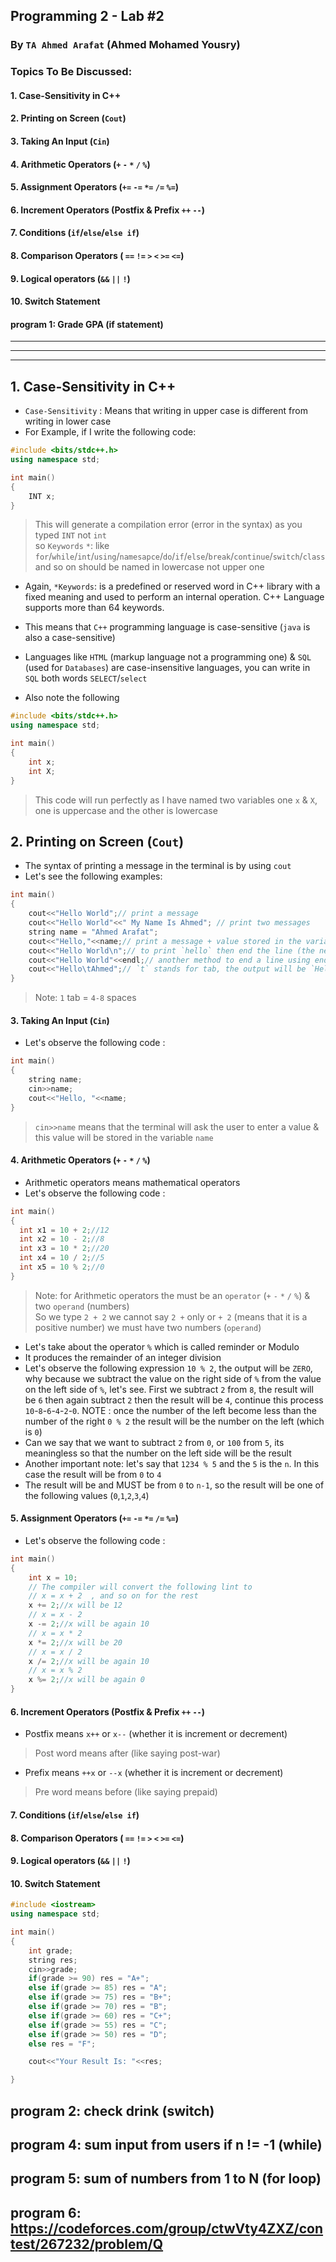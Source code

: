 ## Programming 2 - Lab #2
### By `TA Ahmed Arafat` (Ahmed Mohamed Yousry)

### Topics To Be Discussed:

#### 1. Case-Sensitivity in C++
#### 2. Printing on Screen (`Cout`)
#### 3. Taking An Input  (`Cin`)
#### 4. Arithmetic Operators (`+` `-` `*` `/` `%`)
#### 5. Assignment Operators (`+=` `-=` `*=` `/=` `%=`)
#### 6. Increment Operators (Postfix & Prefix `++` `--`)
#### 7. Conditions (`if`/`else`/`else if`)
#### 8. Comparison Operators ( `==` `!=` `>` `<` `>=` `<=`)
#### 9. Logical operators (`&&` `||` `!`)
#### 10. Switch Statement
#### program 1: Grade GPA (if statement)

<hr>
<hr>
<hr>






## 1. Case-Sensitivity in C++
- `Case-Sensitivity` : Means that writing in upper case is different from writing in lower case
- For Example, if I write the following code:
````cpp
#include <bits/stdc++.h>
using namespace std;

int main()
{
    INT x;
}
````
> This will generate a compilation error (error in the syntax) as you typed `INT` not `int` <br>
> so `Keywords` `*`: like `for`/`while`/`int`/`using`/`namesapce`/`do`/`if`/`else`/`break`/`continue`/`switch`/`class` and so on should be named in lowercase not upper one

- Again, `*Keywords`: is a predefined or reserved word in C++ library with a fixed meaning and used to perform an internal operation. C++ Language supports more than 64 keywords.

- This means that `C++` programming language is case-sensitive (`java` is also a case-sensitive)
- Languages like `HTML` (markup language not a programming one) & `SQL` (used for `Databases`) are case-insensitive languages, you can write in `SQL` both words `SELECT`/`select`
- Also note the following
````cpp
#include <bits/stdc++.h>
using namespace std;

int main()
{
    int x;
    int X;
}
````
> This code will run perfectly as I have named two variables one `x` & `X`, one is uppercase and the other is lowercase 


## 2. Printing on Screen (`Cout`)
- The syntax of printing a message in the terminal is by using `cout`
- Let's see the following examples:
``````cpp
int main()
{
    cout<<"Hello World";// print a message
    cout<<"Hello World"<<" My Name Is Ahmed"; // print two messages
    string name = "Ahmed Arafat";
    cout<<"Hello,"<<name;// print a message + value stored in the variable `name`
    cout<<"Hello World\n";// to print `hello` then end the line (the next text will be printed on the next line)
    cout<<"Hello World"<<endl;// another method to end a line using endl
    cout<<"Hello\tAhmed";// `t` stands for tab, the output will be `Hello    Ahmed`
}
``````
> Note: `1` tab = `4-8` spaces

#### 3. Taking An Input  (`Cin`)
- Let's observe the following code :
````cpp
int main()
{
    string name;
    cin>>name;
    cout<<"Hello, "<<name;
}
````
> `cin>>name` means that the terminal will ask the user to enter a value & this value will be stored in the variable `name`

#### 4. Arithmetic Operators (`+` `-` `*` `/` `%`)
- Arithmetic operators means mathematical operators
- Let's observe the following code :
````cpp
int main()
{
  int x1 = 10 + 2;//12
  int x2 = 10 - 2;//8
  int x3 = 10 * 2;//20
  int x4 = 10 / 2;//5
  int x5 = 10 % 2;//0
}
````
> Note: for Arithmetic operators the must be an `operator` (`+` `-` `*` `/` `%`) & two `operand` (numbers) <br>
> So we type `2 + 2` we cannot say `2 +` only or `+ 2` (means that it is a positive number) we must have two numbers (`operand`)
- Let's take about the operator `%` which is called reminder or Modulo
- It produces the remainder of an integer division
- Let's observe the following expression `10 % 2`, the  output will be `ZERO`, why because we subtract the value on the right side of `%` from the 
value on the left side of `%`, let's see. First we subtract `2` from `8`, the result will be `6` then again
subtract `2` then the result will be `4`, continue this process `10`-`8`-`6`-`4`-`2`-`0`. NOTE : once the number of the left become less than the number of the right `0 % 2` the result will be the number on the left (which is `0`)
- Can we say that we want to subtract `2` from `0`, or `100` from `5`, its meaningless so that the number on the left side will be the result
- Another important note: let's say that `1234 % 5` and the `5` is the `n`. In this case the result will be from `0` to `4`
- The result will be and MUST be from `0` to `n-1`, so the result will be one of the following values (`0`,`1`,`2`,`3`,`4`)

#### 5. Assignment Operators (`+=` `-=` `*=` `/=` `%=`)
- Let's observe the following code :
````cpp
int main()
{
    int x = 10;
    // The compiler will convert the following lint to
    // x = x + 2  , and so on for the rest
    x += 2;//x will be 12
    // x = x - 2 
    x -= 2;//x will be again 10
    // x = x * 2 
    x *= 2;//x will be 20
    // x = x / 2 
    x /= 2;//x will be again 10
    // x = x % 2 
    x %= 2;//x will be again 0
}
````
#### 6. Increment Operators (Postfix & Prefix `++` `--`)
- Postfix means `x++` or `x--` (whether it is increment or decrement)
> Post word means after (like saying post-war)

- Prefix means `++x` or `--x` (whether it is increment or decrement)
> Pre word means before (like saying prepaid)

#### 7. Conditions (`if`/`else`/`else if`)
#### 8. Comparison Operators ( `==` `!=` `>` `<` `>=` `<=`)
#### 9. Logical operators (`&&` `||` `!`)
#### 10. Switch Statement

````cpp
#include <iostream>
using namespace std;

int main()
{
    int grade;
    string res;
    cin>>grade;
    if(grade >= 90) res = "A+";
    else if(grade >= 85) res = "A";
    else if(grade >= 75) res = "B+";
    else if(grade >= 70) res = "B";
    else if(grade >= 60) res = "C+";
    else if(grade >= 55) res = "C";
    else if(grade >= 50) res = "D";
    else res = "F";

    cout<<"Your Result Is: "<<res;

}
````

## program 2: check drink (switch)
## program 4: sum input from users if n != -1 (while)
## program 5: sum of numbers from 1 to N (for loop)
## program 6: https://codeforces.com/group/ctwVty4ZXZ/contest/267232/problem/Q